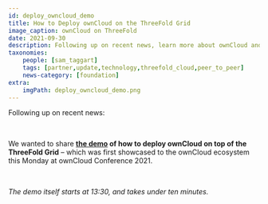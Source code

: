 ```yaml
---
id: deploy_owncloud_demo
title: How to Deploy ownCloud on the ThreeFold Grid
image_caption: ownCloud on ThreeFold
date: 2021-09-30
description: Following up on recent news, learn more about ownCloud and ThreeFold and see a live demo.
taxonomies:
    people: [sam_taggart]
    tags: [partner,update,technology,threefold_cloud,peer_to_peer]
    news-category: [foundation]
extra:
    imgPath: deploy_owncloud_demo.png
---
```


Following up on recent news:

<br/>

We wanted to share **[the demo](https://www.youtube.com/watch?v=2ZkpsG6dQvw) of how to deploy ownCloud on top of the ThreeFold Grid** – which was first showcased to the ownCloud ecosystem this Monday at ownCloud Conference 2021.

<br/>

*The demo itself starts at 13:30, and takes under ten minutes.*
